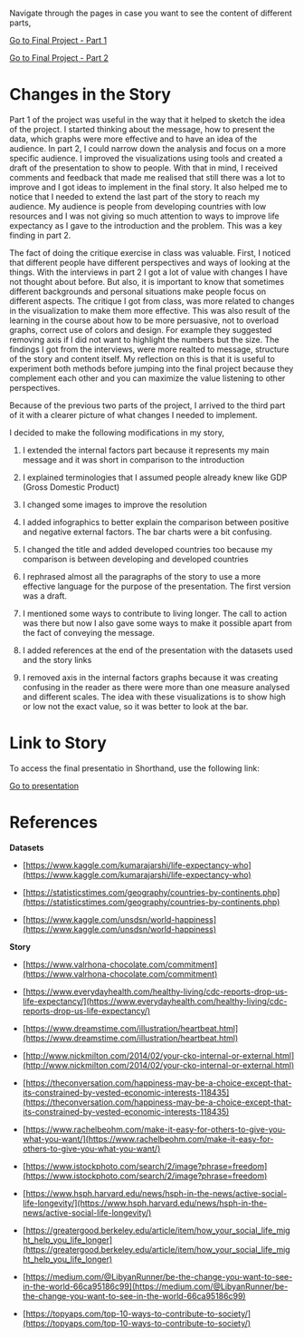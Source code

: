 Navigate through the pages in case you want to see the content of different parts,

[Go to Final Project - Part 1](final_project_TatianaMargulies.md)

[Go to Final Project - Part 2](final_project_2_TatianaMargulies.md)

# Changes in the Story

Part 1 of the project was useful in the way that it helped to sketch the idea of the project. I started thinking about the message, how to present the data, which graphs were more effective and to have an idea of the audience.
In part 2, I could narrow down the analysis and focus on a more specific audience. I improved the visualizations using tools and created a draft of the presentation to show to people.
With that in mind, I received comments and feedback that made me realised that still there was a lot to improve and I got ideas to implement in the final story. It also helped me to notice that I needed to extend the last part of the story to reach my audience. My audience is people from developing countries with low resources and I was not giving so much attention to ways to improve life expectancy as I gave to the introduction and the problem. This was a key finding in part 2. 

The fact of doing the critique exercise in class was valuable. First, I noticed that different people have different perspectives and ways of looking at the things. With the interviews in part 2 I got a lot of value with changes I have not thought about before. But also, it is important to know that sometimes different backgrounds and personal situations make people focus on different aspects. The critique I got from class, was more related to changes in the visualization to make them more effective. This was also result of the learning in the course about how to be more persuasive, not to overload graphs, correct use of colors and design. For example they suggested removing axis if I did not want to highlight the numbers but the size. The findings I got from the interviews, were more realted to message, structure of the story and content itself. My reflection on this is that it is useful to experiment both methods before jumping into the final project because they complement each other and you can maximize the value listening to other perspectives.

Because of the previous two parts of the project, I arrived to the third part of it with a clearer picture of what changes I needed to implement. 

I decided to make the following modifications in my story,


1) I extended the internal factors part because it represents my main message and it was short in comparison to the introduction 

2) I explained terminologies that I assumed people already knew like GDP (Gross Domestic Product)

3) I changed some images to improve the resolution

4) I added infographics to better explain the comparison between positive and negative external factors. The bar charts were a bit confusing.

5) I changed the title and added developed countries too because my comparison is between developing and developed countries

6) I rephrased almost all the paragraphs of the story to use a more effective language for the purpose of the presentation. The first version was a draft.

7) I mentioned some ways to contribute to living longer. The call to action was there but now I also gave some ways to make it possible apart from the fact of conveying the message.

8) I added references at the end of the presentation with the datasets used and the story links

9) I removed axis in the internal factors graphs because it was creating confusing in the reader as there were more than one measure analysed and different scales. The idea with these visualizations is to show high or low not the exact value, so it was better to look at the bar.


# Link to Story

To access the final presentatio in Shorthand, use the following link:

[Go to presentation](https://carnegiemellon.shorthandstories.com/can-we-contribute-to-living-longer--/index.html)

# References

**Datasets**

- [https://www.kaggle.com/kumarajarshi/life-expectancy-who](https://www.kaggle.com/kumarajarshi/life-expectancy-who)

- [https://statisticstimes.com/geography/countries-by-continents.php](https://statisticstimes.com/geography/countries-by-continents.php)

- [https://www.kaggle.com/unsdsn/world-happiness](https://www.kaggle.com/unsdsn/world-happiness)

**Story**

- [https://www.valrhona-chocolate.com/commitment](https://www.valrhona-chocolate.com/commitment)

- [https://www.everydayhealth.com/healthy-living/cdc-reports-drop-us-life-expectancy/](https://www.everydayhealth.com/healthy-living/cdc-reports-drop-us-life-expectancy/)

- [https://www.dreamstime.com/illustration/heartbeat.html](https://www.dreamstime.com/illustration/heartbeat.html)

- [http://www.nickmilton.com/2014/02/your-cko-internal-or-external.html](http://www.nickmilton.com/2014/02/your-cko-internal-or-external.html)

- [https://theconversation.com/happiness-may-be-a-choice-except-that-its-constrained-by-vested-economic-interests-118435](https://theconversation.com/happiness-may-be-a-choice-except-that-its-constrained-by-vested-economic-interests-118435)

- [https://www.rachelbeohm.com/make-it-easy-for-others-to-give-you-what-you-want/](https://www.rachelbeohm.com/make-it-easy-for-others-to-give-you-what-you-want/)

- [https://www.istockphoto.com/search/2/image?phrase=freedom](https://www.istockphoto.com/search/2/image?phrase=freedom)

- [https://www.hsph.harvard.edu/news/hsph-in-the-news/active-social-life-longevity/](https://www.hsph.harvard.edu/news/hsph-in-the-news/active-social-life-longevity/)

- [https://greatergood.berkeley.edu/article/item/how_your_social_life_might_help_you_life_longer](https://greatergood.berkeley.edu/article/item/how_your_social_life_might_help_you_life_longer)

- [https://medium.com/@LibyanRunner/be-the-change-you-want-to-see-in-the-world-66ca95186c99](https://medium.com/@LibyanRunner/be-the-change-you-want-to-see-in-the-world-66ca95186c99)

- [https://topyaps.com/top-10-ways-to-contribute-to-society/](https://topyaps.com/top-10-ways-to-contribute-to-society/)
